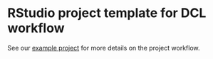 # RStudio project template for DCL workflow

See our [example project](https://github.com/dcl-docs/project-example) for more
details on the project workflow. 


